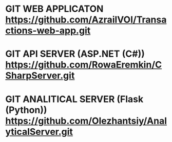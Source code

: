 # GIT WEB APPLICATON https://github.com/AzrailVOI/Transactions-web-app.git
# GIT API SERVER (ASP.NET (C#)) https://github.com/RowaEremkin/CSharpServer.git
# GIT ANALITICAL SERVER (Flask (Python)) https://github.com/Olezhantsiy/AnalyticalServer.git
